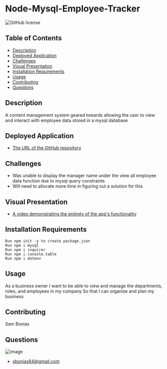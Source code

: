 <!-- Run npm init -y to create package.json -->
<!-- Run npm i mysql -->
<!-- Run npm i inquirer -->
<!-- Run npm i console.table -->
<!-- Run npm i dotenv -->
<!-- Create .gitignore file -->
<!-- Create .env file -->
<!-- Create schema.sql file -->
<!-- Create seeds.sql file -->
<!-- Created db directory to house .sql files -->
<!-- Create server.js file -->
<!-- work on ensuring connections are working -->
<!-- work on add department, role, employee feature -->
<!-- work on view department, role, employee feature -->
<!-- work on update department, role, employee feature -->
<!-- work on return to main screen function -->
<!-- create video showcasing the app -->
<!-- redo readme -->

# Node-Mysql-Employee-Tracker

![GitHub license](https://img.shields.io/badge/license-MIT-blue.svg)

## Table of Contents

- [Description](#description)
- [Deployed Application](#deployed-application)
- [Challenges](#challenges)
- [Visual Presentation](#visual-presentation)
- [Installation Requirements](#installation-requirements)
- [Usage](#usage)
- [Contributing](#contributing)
- [Questions](#questions)

## Description

A content management system geared towards allowing the user to view and interact with employee data stored in a mysql database

## Deployed Application

- [The URL of the GitHub repository](https://drive.google.com/file/d/1iWSKUtxTX6VH2okF5GXdXJbZK7yKNll4/view)

## Challenges

- Was unable to display the manager name under the view all employee data function due to mysql query constraints
- Will need to allocate more time in figuring out a solution for this

## Visual Presentation

- [A video demonstrating the entirety of the app's functionality ](https://drive.google.com/file/d/1iWSKUtxTX6VH2okF5GXdXJbZK7yKNll4/view)

## Installation Requirements

```
Run npm init -y to create package.json
Run npm i mysql
Run npm i inquirer
Run npm i console.table
Run npm i dotenv
```

## Usage

As a business owner I want to be able to view and manage the departments, roles, and employees in my company So that I can organize and plan my business

## Contributing

Sam Bonias

## Questions

![image](https://avatars1.githubusercontent.com/u/61953313?s=460&u=01e7d234d06ebec1cc6db4f49ebbdd2033aee143&v=4)

- sbonias84@gmail.com
